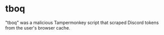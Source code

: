 # tboq
"tboq" was a malicious Tampermonkey script that scraped Discord tokens from the user's browser cache.
